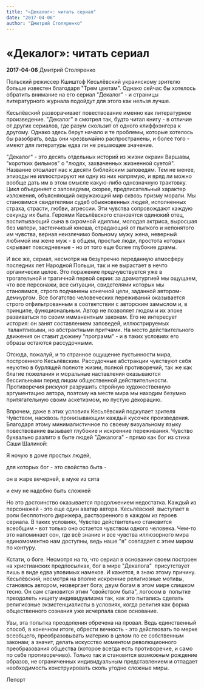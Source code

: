 ```yaml
---
title: "«Декалог»: читать сериал"
date: "2017-04-06"
author: "Дмитрий Столяренко"
---
```


# «Декалог»: читать сериал

**2017-04-06** Дмитрий Столяренко

Польский режиссер Кшиштоф Кесьлёвский украинскому зрителю больше известен благодаря "Трем цветам". Однако сейчас бы хотелось обратить внимание на его сериал "Декалог" - и страницы литературного журнала подойдут для этого как нельзя лучше.

Кесьлёвский разворачивает повествование именно как литературное произведение. "Декалог" я смотрел так, будто читал книгу - в отличие от других сериалов, где разум скользит от одного клиффхэнгера к другому. Однако здесь берут начало и те проблемы, которые хотелось бы разобрать, ведь они чрезвычайно распространены, и более того - имеют для литературы едва ли не решающее значение.

"Декалог" - это десять отдельных историй из жизни окраин Варшавы, "коротких фильмов" о "людях, захваченных жизненной суетой". Название отсылает нас к десяти библейским заповедям. Тем не менее, эпизоды не иллюстрируют ни одну из них напрямую, и вряд ли можно вообще дать им в этом смысле какую-либо однозначную трактовку. Цикл объединяет с заповедями, скорее, предписательный характер изложения, объясняющий окружающий мир сквозь призму морали. Мы становимся свидетелями судеб обыкновенных людей, исполненных страха, страсти, любви, агрессии. Эти чувства сопровождают каждую секунду их быта. Героями Кесьлёвского становятся одинокий отец, воспитывающий сына в скромной идиллии, молодая актриса, выросшая без матери, застенчивый юноша, страдающий от пылкого и непонятого им чувства, верная неизлечимо больному мужу жена, неверный любимой им жене муж - в общем, простые люди, простота которых скрывает повседневные - но от того еще более глубокие драмы.  

И все же, сериал, несмотря на безупречно переданную атмосферу последних лет Народной Польши, так и не вырастает в нечто органически целое. Это поражение предчувствуется уже в трогательной и трагичной первой серии: за драматургией мы ощущаем, что все персонажи, все ситуации, свидетелями которых мы становимся, строго подчинены конечной цели, заданной автором-демиургом. Все богатство человеческих переживаний оказывается строго отфильтрованным в соответствии с авторским замыслом и, в принципе, функциональным. Автор не позволяет людям и их эпохе развиваться по своим имманентным законам. Его не интересует история: он занят составлением заповедей, иллюстрируемых  талантливыми, но абстрактными притчами. На место действительного движения он ставит дюжину "программ" - и в таких условиях его образы остаются рассудочными.

Отсюда, пожалуй, и то странное ощущение пустынности мира, построенного Кесьлёвским. Рассудочные абстракции чувствуют себя неуютно в бурлящей полноте жизни, полной противоречий, так же как благие пожелания и моральные наставления оказываются бессильными перед лицом общественной действительности. Противоречия рискуют разрушить стройную художественную аргументацию автора, поэтому на месте мира мы находим безумно притягательную своим аскетизмом, но пустую декорацию.

Впрочем, даже в этих условиях Кесьлёвский подкупает зрителя Чувством, насквозь пронизывающим каждый кусочек произведения. Благодаря этому минималистичное по своему визуальному языку повествование вызывает глубокие и искренние переживания. Чувство буквально разлито в быте людей "Декалога" - прямо как бог из стиха Саши Шалиной:

Я ночую в доме простых людей,

для которых бог - это свойство быта - 

он в жаре вечерней, в муке из сита

и ему не надобно быть сложней

Но это достоинство оказывается продолжением недостатка. Каждый из персонажей - это еще один аватар автора. Кесьлёвский  выступает в роли бесплотного дирижера, растворенного в каждом из героев сериала. В таких условиях, Чувство действительно становится всеобщим - вот только оно остается чувством одного человека. Чем-то это напоминает сон, где всё знание и все чувства иллюзорного мира единомоментно нам доступны, ведь наше "я" совпадает с этим миром по контуру.

Кстати, о боге. Несмотря на то, что сериал в основании своем построен на христианских предпосылках, бог в мире "Декалога"  присутствует лишь в виде едва уловимых намеков. И кажется, я знаю этому причину. Кесьлёвский, несмотря на вполне искренние религиозные мотивы, становясь автором, низвергает бога; двум богам в этом мире слишком тесно. Он сам становится этим "свойством быта", логосом в  попытке преодолеть нищету индивидуализма так, как это пытались сделать религиозные экзистенциалисты в условиях, когда религия как форма общественного сознания уже исчерпала свое основание.

Увы, эта попытка преодоления обречена на провал. Ведь единственный способ, в конечном итоге, обрести вечность - это действовать по мерке всеобщего, преобразовывать материю в целом по ее собственным законам; а значит, делать искусство моментом революционного преобразования общества (которое всегда есть противоречие, и само по себе противоречиво). Только так и становится возможным рождение образов, не ограниченных индивидуальным представлением и отпадает необходимость конструировать сколь угодно сложные миры.  

Лепорт